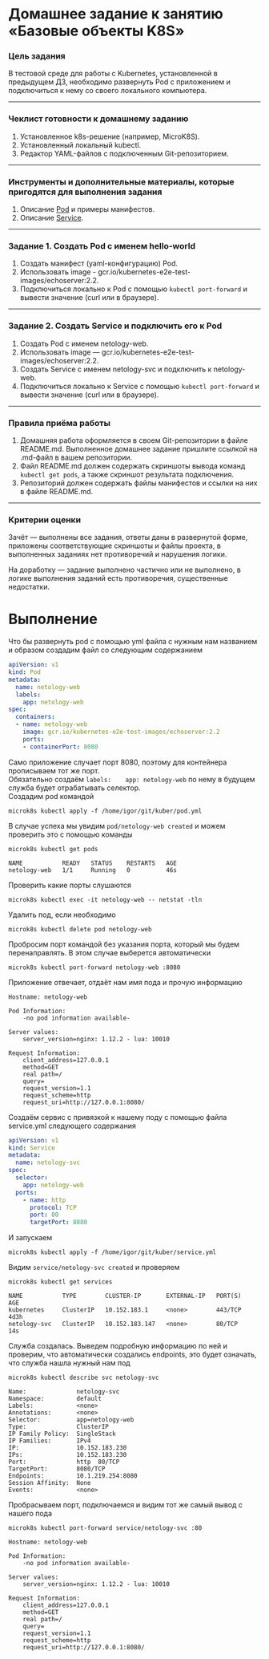 # Домашнее задание к занятию «Базовые объекты K8S»

### Цель задания

В тестовой среде для работы с Kubernetes, установленной в предыдущем ДЗ, необходимо развернуть Pod с приложением и подключиться к нему со своего локального компьютера. 

------

### Чеклист готовности к домашнему заданию

1. Установленное k8s-решение (например, MicroK8S).
2. Установленный локальный kubectl.
3. Редактор YAML-файлов с подключенным Git-репозиторием.

------

### Инструменты и дополнительные материалы, которые пригодятся для выполнения задания

1. Описание [Pod](https://kubernetes.io/docs/concepts/workloads/pods/) и примеры манифестов.
2. Описание [Service](https://kubernetes.io/docs/concepts/services-networking/service/).

------

### Задание 1. Создать Pod с именем hello-world

1. Создать манифест (yaml-конфигурацию) Pod.
2. Использовать image - gcr.io/kubernetes-e2e-test-images/echoserver:2.2.
3. Подключиться локально к Pod с помощью `kubectl port-forward` и вывести значение (curl или в браузере).

------

### Задание 2. Создать Service и подключить его к Pod

1. Создать Pod с именем netology-web.
2. Использовать image — gcr.io/kubernetes-e2e-test-images/echoserver:2.2.
3. Создать Service с именем netology-svc и подключить к netology-web.
4. Подключиться локально к Service с помощью `kubectl port-forward` и вывести значение (curl или в браузере).

------

### Правила приёма работы

1. Домашняя работа оформляется в своем Git-репозитории в файле README.md. Выполненное домашнее задание пришлите ссылкой на .md-файл в вашем репозитории.
2. Файл README.md должен содержать скриншоты вывода команд `kubectl get pods`, а также скриншот результата подключения.
3. Репозиторий должен содержать файлы манифестов и ссылки на них в файле README.md.

------

### Критерии оценки
Зачёт — выполнены все задания, ответы даны в развернутой форме, приложены соответствующие скриншоты и файлы проекта, в выполненных заданиях нет противоречий и нарушения логики.

На доработку — задание выполнено частично или не выполнено, в логике выполнения заданий есть противоречия, существенные недостатки.



# Выполнение

Что бы развернуть pod с помощью yml файла с нужным нам названием и образом создадим файл со следующим содержанием  
```yml
apiVersion: v1
kind: Pod
metadata:
  name: netology-web
  labels:
    app: netology-web
spec:
  containers:
  - name: netology-web
    image: gcr.io/kubernetes-e2e-test-images/echoserver:2.2
    ports:
    - containerPort: 8080
```
Само приложение случает порт 8080, поэтому для контейнера прописываем тот же порт.  
Обязательно создаём   `labels:    app: netology-web` по нему в будущем служба будет отрабатывать селектор.  
Создадим pod командой
```
microk8s kubectl apply -f /home/igor/git/kuber/pod.yml
```
В случае успеха мы увидим `pod/netology-web created` и можем проверить это с помощью команды  
```
microk8s kubectl get pods
```
```
NAME           READY   STATUS    RESTARTS   AGE
netology-web   1/1     Running   0          46s
```
Проверить какие порты слушаются  
```
microk8s kubectl exec -it netology-web -- netstat -tln
```
Удалить под, если необходимо
```
microk8s kubectl delete pod netology-web
```
Пробросим порт командой без указания порта, который мы будем перенаправлять. В этом случае выберется автоматически
```
microk8s kubectl port-forward netology-web :8080
```
Приложение отвечает, отдаёт нам имя пода и прочую информацию  
```
Hostname: netology-web

Pod Information:
	-no pod information available-

Server values:
	server_version=nginx: 1.12.2 - lua: 10010

Request Information:
	client_address=127.0.0.1
	method=GET
	real path=/
	query=
	request_version=1.1
	request_scheme=http
	request_uri=http://127.0.0.1:8080/
```
Создаём сервис с привязкой к нашему поду с помощью файла service.yml следующего содержания
```yml
apiVersion: v1
kind: Service
metadata:
  name: netology-svc
spec:
  selector:
    app: netology-web
  ports:
    - name: http
      protocol: TCP
      port: 80
      targetPort: 8080
```
И запускаем  
```
microk8s kubectl apply -f /home/igor/git/kuber/service.yml
```
Видим `service/netology-svc created` и проверяем  
```
microk8s kubectl get services
```
```
NAME           TYPE        CLUSTER-IP       EXTERNAL-IP   PORT(S)   AGE
kubernetes     ClusterIP   10.152.183.1     <none>        443/TCP   4d3h
netology-svc   ClusterIP   10.152.183.147   <none>        80/TCP    14s
```
Служба создалась. Выведем подробную информацию по ней и проверим, что автоматически создались endpoints, это будет означать, что служба нашла нужный нам под  
```
microk8s kubectl describe svc netology-svc
```
```
Name:              netology-svc
Namespace:         default
Labels:            <none>
Annotations:       <none>
Selector:          app=netology-web
Type:              ClusterIP
IP Family Policy:  SingleStack
IP Families:       IPv4
IP:                10.152.183.230
IPs:               10.152.183.230
Port:              http  80/TCP
TargetPort:        8080/TCP
Endpoints:         10.1.219.254:8080
Session Affinity:  None
Events:            <none>
```
Пробрасываем порт, подключаемся и видим тот же самый вывод с нашего пода
```
microk8s kubectl port-forward service/netology-svc :80
```

```
Hostname: netology-web

Pod Information:
	-no pod information available-

Server values:
	server_version=nginx: 1.12.2 - lua: 10010

Request Information:
	client_address=127.0.0.1
	method=GET
	real path=/
	query=
	request_version=1.1
	request_scheme=http
	request_uri=http://127.0.0.1:8080/
```

